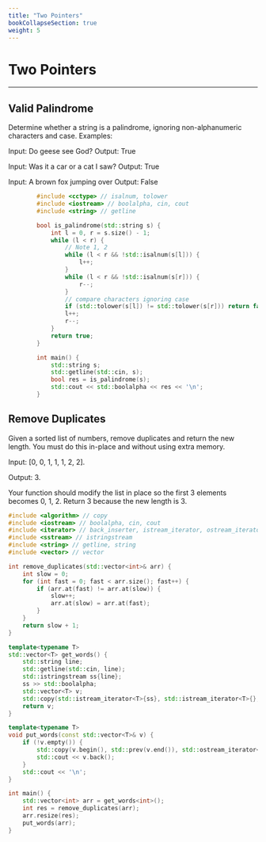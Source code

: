 ```yaml
---
title: "Two Pointers"
bookCollapseSection: true
weight: 5
---
```


# Two Pointers
---

## Valid Palindrome
Determine whether a string is a palindrome, ignoring non-alphanumeric characters and case. Examples:

Input: Do geese see God? Output: True

Input: Was it a car or a cat I saw? Output: True

Input: A brown fox jumping over Output: False


```c++
        #include <cctype> // isalnum, tolower
        #include <iostream> // boolalpha, cin, cout
        #include <string> // getline

        bool is_palindrome(std::string s) {
            int l = 0, r = s.size() - 1;
            while (l < r) {
                // Note 1, 2
                while (l < r && !std::isalnum(s[l])) {
                    l++;
                }
                while (l < r && !std::isalnum(s[r])) {
                    r--;
                }
                // compare characters ignoring case
                if (std::tolower(s[l]) != std::tolower(s[r])) return false;
                l++;
                r--;
            }
            return true;
        }

        int main() {
            std::string s;
            std::getline(std::cin, s);
            bool res = is_palindrome(s);
            std::cout << std::boolalpha << res << '\n';
        }
```
## Remove Duplicates
Given a sorted list of numbers, remove duplicates and return the new length. You must do this in-place and without using extra memory.

Input: [0, 0, 1, 1, 1, 2, 2].

Output: 3.

Your function should modify the list in place so the first 3 elements becomes 0, 1, 2. Return 3 because the new length is 3.

```c++
#include <algorithm> // copy
#include <iostream> // boolalpha, cin, cout
#include <iterator> // back_inserter, istream_iterator, ostream_iterator, prev
#include <sstream> // istringstream
#include <string> // getline, string
#include <vector> // vector

int remove_duplicates(std::vector<int>& arr) {
    int slow = 0;
    for (int fast = 0; fast < arr.size(); fast++) {
        if (arr.at(fast) != arr.at(slow)) {
            slow++;
            arr.at(slow) = arr.at(fast);
        }
    }
    return slow + 1;
}

template<typename T>
std::vector<T> get_words() {
    std::string line;
    std::getline(std::cin, line);
    std::istringstream ss{line};
    ss >> std::boolalpha;
    std::vector<T> v;
    std::copy(std::istream_iterator<T>{ss}, std::istream_iterator<T>{}, std::back_inserter(v));
    return v;
}

template<typename T>
void put_words(const std::vector<T>& v) {
    if (!v.empty()) {
        std::copy(v.begin(), std::prev(v.end()), std::ostream_iterator<T>{std::cout, " "});
        std::cout << v.back();
    }
    std::cout << '\n';
}

int main() {
    std::vector<int> arr = get_words<int>();
    int res = remove_duplicates(arr);
    arr.resize(res);
    put_words(arr);
}
```
